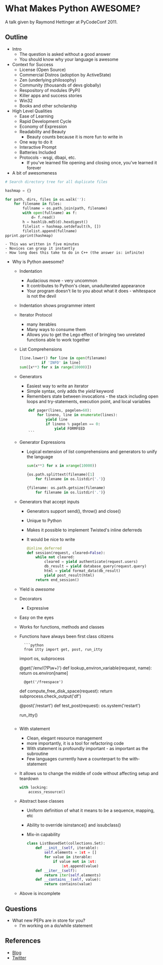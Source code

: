 What Makes Python AWESOME?
===========================

A talk given by Raymond Hettinger at PyCodeConf 2011.


Outline
------------------

- Intro
    - The question is asked without a good answer
    - You should know why your language is awesome
- Context for Success
    - License (Open Source)
    - Commercial Distros (adoption by ActiveState)
    - Zen (underlying philosophy)
    - Community (thousands of devs globally)
    - Respository of modules (PyPi)
    - Killer apps and success stories
    - Win32
    - Books and other scholarship
- High Level Qualities
    - Ease of Learning
    - Rapid Development Cycle
    - Economy of Expression
    - Readability and Beauty
        - Beauty counts because it is more fun to write in
    - One way to do it
    - Interactive Prompt
    - Batteries Included
    - Protocols - wsgi, dbapi, etc.
        - If you've learned file opening and closing once, you've learned it forever
- A bit of awesomeness

```python
# Search directory tree for all duplicate files

hashmap = {}

for path, dirs, files in os.walk(''):
    for filename in files:
        fullname = os.path.join(path, filename)
        with open(fullname) as f:
            d= f.read()
        h = hashlib.md5(d).hexdigest()
        filelist = hashmap.setdefault(h, [])
        filelist.append(fullname)
pprint.pprint(hashmap)
```

    - This was written in five minutes
    - Novices can grasp it instantly
    - How long does this take to do in C++ (the answer is: infinite)
- Why is Python awesome?
    - Indentation
        - Audacious move - very uncommon
        - It contributes to Python's clean, unadulterated appearance
        - Your program doesn't lie to you about what it does - whitespace is not the devil
	- Indentation shows programmer intent
    - Iterator Protocol
        - many iterables
        - Many ways to consume them
        - Allows you to get the Lego effect of bringing two unrelated functions able to work together
    - List Comprehensions

        ```python
        [line.lower() for line in open(filename)
                  if 'INFO' in line]
        sum([x**3 for x in range(10000)])
        ```

    - Generators
        - Easiest way to write an iterator
        - Simple syntax, only adds the _yield_ keyword
        - Remembers state between invocations - the stack including open loops and try-statements, execution point, and local variables

	    ```python
            def pager(lines, pagelen=60):
                for lineno, line in enumerate(lines):
                    yield line
                    if lineno % pagelen == 0:
                        yield FORMFEED
            ```

    - Generator Expressions
        - Logical extension of list comprehensions and generators to unify the language

            ```python
            sum(x**3 for x in xrange(10000))

            {os.path.splittext(filename)[1]
                for filename in os.listdir('.')}

            {filename: os.path.getsize(filename)
                for filename in os.listdir('.')}
            ```

    - Generators that accept inputs
        - Generators support send(), throw() and close()
        - Unique to Python
        - Makes it possible to implement Twisted's inline deferreds
        - It would be nice to write 

            ```python
            @inline_deferred
            def session(request, cleared=False):
                while not cleared:
                    cleared = yield authenticate(request.users)
                    db_result = yield database_query(request.query)
                    html = yield format_data(db_result)
                    yield post_result(html)
                return end_session() 
            ```

	- Yield is _awesome_
    - Decorators
        - Expressive
	- Easy on the eyes
	- Works for functions, methods and classes
	- Functions have always been first class citizens

            ```python
            from itty import get, post, run_itty
	    import os, subprocess

	    @get('/env/(?P<name>\w+)')
            def lookup_environ_variable(request, name):
	        return os.environ[name]

            @get('/freespace')
	    def compute_free_disk_space(request):
	        return subprocess.check_output('df')

	    @post('/restart')
	    def test_post(request):
	        os.system('restart')

	    run_itty()
	    ```

    - With statement
        - Clean, elegant resource management
        - more importantly, it is a tool for refactoring code
        - With statement is profoundly important - as important as the subroutine
        - Few languages currently have a counterpart to the with-statement
	- It allows us to change the middle of code without affecting setup and teardown

        ```python
        with locking:
            access_resource()
        ```

     - Abstract base classes
        - Uniform definition of what it means to be a sequence, mapping, etc
        - Ability to override isinstance() and issubclass()
        - Mix-in capability

            ```python
            class ListBasedSet(collections.Set):
                def __init__(self, iterable):
                    self.elements = 1st = []
                    for value in iterable:
                        if value not in 1st:
                            1st.append(value)
                def __iter__(self):
                    return iter(self.elements)
                def __contains__(self, value):
                    return contains(value)
            ```

	- Above is incomplete

Questions
-----------------

- What new PEPs are in store for you?
    - I'm working on a do/while statement

References
------------------

* [Blog](http://rhettinger.wordpress.com/)
* [Twitter](http://twitter.com/raymondh)
